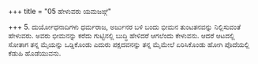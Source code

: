 +++
title = "05 ಹೇಳುವರು ಯಮಜಙ್ಗೆ"

+++
5. ದುರ್ಯೋಧನಾದಿಗಳು ಧರ್ಮರಾಜ, ಅರ್ಜುನರ ಬಳಿ ಬಂದು ಭೀಮನ ತುಂಟತನವನ್ನು ನಿಲ್ಲಿಸುವಂತೆ ಹೇಳುವರು. ಅವರು ಭೀಮನನ್ನು ಕರೆದು ಗುಟ್ಟಿನಲ್ಲಿ ಬುದ್ಧಿ ಹೇಳಿದರೆ ಆಗಲೆಂದು ಕೇಳುವನು. ಆದರೆ ಆಟದಲ್ಲಿ ಸೋತಾಗ  ತನ್ನ ಮೈಯನ್ನು ಒಡ್ಡಿಕೊಂಡು ಎದುರು ಪಕ್ಷದವನನ್ನು ತನ್ನ ಮೈಮೇಲೆ ಏರಿಸಿಕೊಂಡು ಹೋಗಿ ಪೊದೆಯಲ್ಲಿ ಕೆಡುಹಿ ಹೊಡೆಯುವನು.